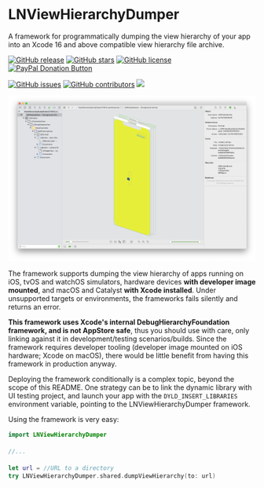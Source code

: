# LNViewHierarchyDumper

A framework for programmatically dumping the view hierarchy of your app into an Xcode 16 and above compatible view hierarchy file archive.

[![GitHub release](https://img.shields.io/github/release/LeoNatan/LNViewHierarchyDumper.svg)](https://github.com/LeoNatan/LNViewHierarchyDumper/releases) [![GitHub stars](https://img.shields.io/github/stars/LeoNatan/LNViewHierarchyDumper.svg)](https://github.com/LeoNatan/LNViewHierarchyDumper/stargazers) [![GitHub license](https://img.shields.io/badge/license-MIT-blue.svg)](https://raw.githubusercontent.com/LeoNatan/LNViewHierarchyDumper/master/LICENSE) <span class="badge-paypal"><a href="https://www.paypal.com/cgi-bin/webscr?cmd=_s-xclick&hosted_button_id=BR68NJEJXGWL6" title="Donate to this project using PayPal"><img src="https://img.shields.io/badge/paypal-donate-yellow.svg?style=flat" alt="PayPal Donation Button" /></a></span>

[![GitHub issues](https://img.shields.io/github/issues-raw/LeoNatan/LNViewHierarchyDumper.svg)](https://github.com/LeoNatan/LNViewHierarchyDumper/issues) [![GitHub contributors](https://img.shields.io/github/contributors/LeoNatan/LNViewHierarchyDumper.svg)](https://github.com/LeoNatan/LNViewHierarchyDumper/graphs/contributors) ![](https://img.shields.io/badge/swift%20package%20manager-compatible-green)

<p align="center"><img src="Screenshot.png"/></p>

The framework supports dumping the view hierarchy of apps running on iOS, tvOS and watchOS simulators, hardware devices **with developer image mounted**, and macOS and Catalyst **with Xcode installed**. Under unsupported targets or environments, the frameworks fails silently and returns an error.

**This framework uses Xcode's internal DebugHierarchyFoundation framework, and is not AppStore safe**, thus you should use with care, only linking against it in development/testing scenarios/builds. Since the framework requires developer tooling (developer image mounted on iOS hardware; Xcode on macOS), there would be little benefit from having this framework in production anyway.

Deploying the framework conditionally is a complex topic, beyond the scope of this README. One strategy can be to link the dynamic library with UI testing project, and launch your app with the `DYLD_INSERT_LIBRARIES` environment variable, pointing to the LNViewHierarchyDumper framework.

Using the framework is very easy:

```swift
import LNViewHierarchyDumper

//...

let url = //URL to a directory
try LNViewHierarchyDumper.shared.dumpViewHierarchy(to: url)
```

